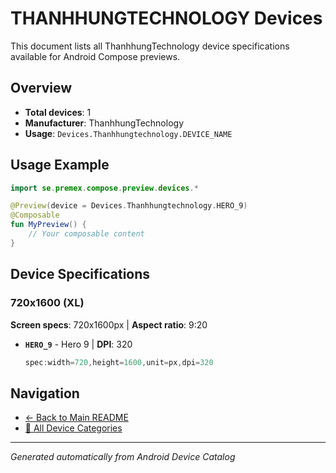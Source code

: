 # THANHHUNGTECHNOLOGY Devices

This document lists all ThanhhungTechnology device specifications available for Android Compose previews.

## Overview

- **Total devices**: 1
- **Manufacturer**: ThanhhungTechnology
- **Usage**: `Devices.Thanhhungtechnology.DEVICE_NAME`

## Usage Example

```kotlin
import se.premex.compose.preview.devices.*

@Preview(device = Devices.Thanhhungtechnology.HERO_9)
@Composable
fun MyPreview() {
    // Your composable content
}
```

## Device Specifications

### 720x1600 (XL)

**Screen specs**: 720x1600px | **Aspect ratio**: 9:20

- **`HERO_9`** - Hero 9 | **DPI**: 320
  ```kotlin
  spec:width=720,height=1600,unit=px,dpi=320
  ```

## Navigation

- [← Back to Main README](../../README.md)
- [📱 All Device Categories](../README.md)

---
*Generated automatically from Android Device Catalog*
